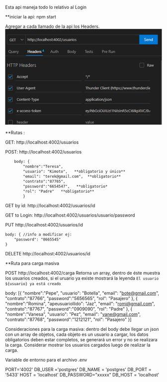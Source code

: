 Esta api maneja todo lo relativo al Login


**iniciar la api: npm start


Agregar a cada llamado de la api los Headers. 
![Alt text](image.png)


**Rutas :


GET: http://localhost:4002/usuarios 


POST: http://localhost:4002/usuarios 


        body: {
            "nombre":"Teresa",
            "usuario": "Kimoto",   **obligatorio y único**
            "email": "terek@gmail.com",  **obligatorio**
            "contrato":"87765",
            "password":"6654547",   **obligatorio*
            "rol": "Padre"   **obligatorio**
            }


GET by id: http://localhost:4002/usuarios/id


GET to Login: http://localhost:4002/usuarios/usuario/password


PUT http://localhost:4002/usuarios/id


    body: { //info a modificar ej:
        "password": "8665545"
    }

    
DELETE http://localhost:4002/usuarios/id

**Ruta para carga masiva

POST http://localhost:4002/carga
Retorna un array, dentro de éste muestra los usuarios creados, si el uruario ya existe mostrará la leyenda 
`El usuario ${usuario} ya está creado`


body: [{
  "nombre":"Pepe",
  "usuario": "Botella",
  "email": "bote@gmail.com",
  "contrato":"87766",
  "password":"5656565",
  "rol": "Pasajero"
}, {
  "nombre":"Romina",
  "apeusuariollido": "Jaz",
  "email": "romi@gmail.com",
  "contrato":"87767",
  "password":"0909090",
  "rol": "Padre"
}, {
  "nombre":"Vanesa",
  "usuario": "Pez",
  "email": "vane@gmail.com",
  "contrato":"87768",
  "password":"1212121",
  "rol": "Pasajero"
}]


Consideraciones para la carga masiva: dentro del body debe llegar un json con un array de objetos, cada objeto es un usuario a cargar, los datos obligatorios deben estar completos, se generará un error y no se realizara la carga. Considerar mostrar los usuarios cargados luego de realizar la carga. 


Variable de entorno para el archivo .env


PORT='4002'
DB_USER ='postgres'
DB_NAME = 'postgres'
DB_PORT = '5433'
HOST = 'localhost'
DB_PASSWORD="xxxxx"
DB_HOST = 'localhost'
